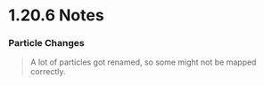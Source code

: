 # 1.20.6 Notes

### Particle Changes
> A lot of particles got renamed, so some might not be mapped correctly.